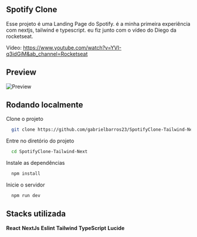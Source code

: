 
## Spotify Clone

Esse projeto é uma Landing Page do Spotify. é a minha primeira experiência com nextjs, tailwind e typescript. eu fiz junto com o vídeo do Diego da rocketseat.

Vídeo: https://www.youtube.com/watch?v=YVI-q3idGiM&ab_channel=Rocketseat
## Preview

![Preview](https://user-images.githubusercontent.com/91755263/235503972-572de86e-3411-48a0-a9c0-6469155c58cc.png)
## Rodando localmente

Clone o projeto

```bash
  git clone https://github.com/gabrielbarros23/SpotifyClone-Tailwind-Next
```

Entre no diretório do projeto

```bash
  cd SpotifyClone-Tailwind-Next
```

Instale as dependências

```bash
  npm install
```

Inicie o servidor

```bash
  npm run dev
```


## Stacks utilizada

**React**
**NextJs** 
**Eslint**
**Tailwind**
**TypeScript**
**Lucide**

